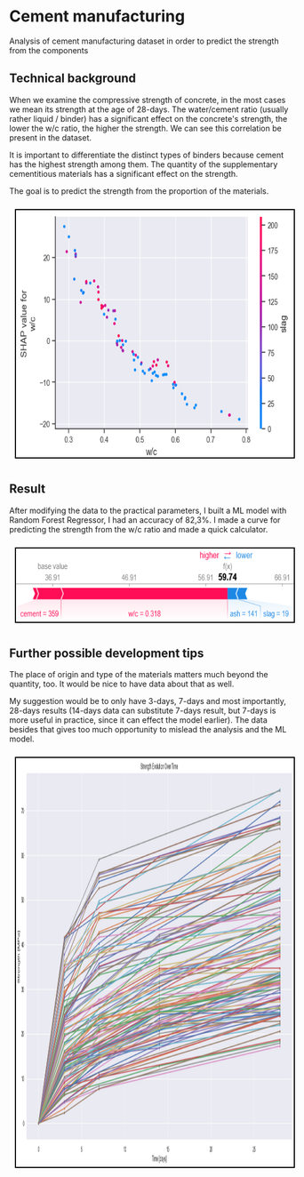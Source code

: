 # Cement manufacturing
Analysis of cement manufacturing dataset in order to predict the strength from the components

## Technical background
When we examine the compressive strength of concrete, in the most cases we mean its strength at the age of 28-days. 
The water/cement ratio (usually rather liquid / binder) has a significant effect on the concrete's strength, the lower the w/c ratio, the higher the strength. We can see this correlation be present in the dataset.

It is important to differentiate the distinct types of binders because cement has the highest strength among them. The quantity of the supplementary cementitious materials has a significant effect on the strength.

The goal is to predict the strength from the proportion of the materials.

<center><img src="illustration.png" style="width: 671px; height: 449px; margin: 10px; border: 2px solid #000; box-sizing: border-box;"></center>

## Result
After modifying the data to the practical parameters, I built a ML model with Random Forest Regressor, I had an accuracy of 82,3%. 
I made a curve for predicting the strength from the w/c ratio and made a quick calculator.

<center><img src="illustration_3.png" style="width: 653px; height: 136px; margin: 10px; border: 2px solid #000; box-sizing: border-box;"></center>

## Further possible development tips
The place of origin and type of the materials matters much beyond the quantity, too. It would be nice to have data about that as well. 

My suggestion would be to only have 3-days, 7-days and most importantly, 28-days results (14-days data can substitute 7-days result, but 7-days is more useful in practice, since it can effect the model earlier).
The data besides that gives too much opportunity to mislead the analysis and the ML model.

<center><img src="illustration_4.png" style="width: 1398px; height: 740px; margin: 10px; border: 2px solid #000; box-sizing: border-box;"></center>
